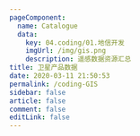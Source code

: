 ```yaml
---
pageComponent: 
  name: Catalogue
  data: 
    key: 04.coding/01.地信开发
    imgUrl: /img/gis.png
    description: 遥感数据资源汇总
title: 卫星产品数据
date: 2020-03-11 21:50:53
permalink: /coding-GIS
sidebar: false
article: false
comment: false
editLink: false
---
```


